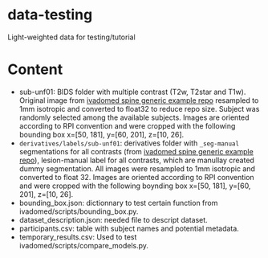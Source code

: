 # data-testing
Light-weighted data for testing/tutorial

# Content
* sub-unf01: BIDS folder with multiple contrast (T2w, T2star and T1w). Original image from [ivadomed spine generic example repo](https://github.com/ivadomed/data_example_spinegeneric/releases/tag/r20200907) resampled to 1mm isotropic and converted to float32 to reduce repo size. Subject was randomly selected among the available subjects. Images are oriented according to RPI convention and were cropped with the following bounding box x=[50, 181], y=[60, 201], z=[10, 26].
* `derivatives/labels/sub-unf01`: derivatives folder with `_seg-manual` segmentations for all contrasts (from [ivadomed spine generic example repo](https://github.com/ivadomed/data_example_spinegeneric/releases/tag/r20200907)), lesion-manual label for all contrasts, which are manullay created dummy segmentation. All images were resampled to 1mm isotropic and converted to float 32. Images are oriented according to RPI convention and were cropped with the following boynding box x=[50, 181], y=[60, 201], z=[10, 26].
* bounding\_box.json: dictionnary to test certain function from  ivadomed/scripts/bounding\_box.py.
* dataset\_description.json: needed file to descript dataset.
* participants.csv: table with subject names and potential metadata. 
* temporary\_results.csv: Used to test ivadomed/scripts/compare\_models.py. 
